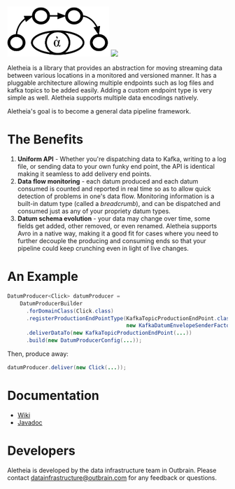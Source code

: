 <img src="/logo/Aletheia-logo.png" height="115"></img>
![](https://github.com/outbrain/Aletheia/blob/master/logo/Aletheia.png)

Aletheia is a library that provides an abstraction for moving streaming data between various locations in a monitored and versioned manner. It has a pluggable architecture allowing multiple endpoints such as log files and kafka topics to be added easily. Adding a custom endpoint type is very simple as well. Aletheia supports multiple data encodings natively.

Aletheia's goal is to become a general data pipeline framework.

# The Benefits

 1. **Uniform API** - Whether you're dispatching data to Kafka, writing to a log file, or sending data to your own funky end point, the API is identical making it seamless to add delivery end points.
 2. **Data flow monitoring** - each datum produced and each datum consumed is counted and reported in real time so as to allow quick detection of problems in one's data flow. Monitoring information is a built-in datum type (called a *breadcrumb*), and can be dispatched and consumed just as any of your propriety datum types.
 3. **Datum schema evolution** - your data may change over time, some fields get added, other removed, or even renamed. Aletheia supports Avro in a native way, making it a good fit for cases where you need to further decouple the producing and consuming ends so that your pipeline could keep crunching even in light of live changes.

# An Example

```java
DatumProducer<Click> datumProducer = 
    DatumProducerBuilder
      .forDomainClass(Click.class)
      .registerProductionEndPointType(KafkaTopicProductionEndPoint.class,
                                      new KafkaDatumEnvelopeSenderFactory())
      .deliverDataTo(new KafkaTopicProductionEndPoint(...))
      .build(new DatumProducerConfig(...));
```

Then, produce away:

```java
datumProducer.deliver(new Click(...));
```    

# Documentation
*  [Wiki](https://github.com/outbrain/Aletheia/wiki)
*  [Javadoc](http://outbrain.github.io/Aletheia/)

# Developers
Aletheia is developed by the data infrastructure team in Outbrain. Please contact <datainfrastructure@outbrain.com> for any feedback or questions.
